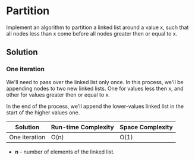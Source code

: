 # Partition

Implement an algorithm to partition a linked list around a value x,
such that all nodes less than x come before all nodes greater then or equal to x.

## Solution

### One iteration

We'll need to pass over the linked list only once. In this process, we'll be appending nodes to two new linked lists. One for values less then x, and other for values greater then or equal to x.

In the end of the process, we'll append the lower-values linked list in the start of the higher values one. 


Solution       | Run-time Complexity | Space Complexity
-------------- | ------------------- | ----------------
One iteration  | O(n)                | O(1)

- **n** - number of elements of the linked list.